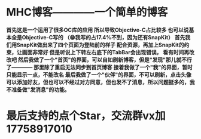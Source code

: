 # MHC博客————一个简单的博客
**首先这是一个运用了很多OC库的应用
所以导致Objective-C占比较多
也可以说基本全是Objective-C写的
（😁我写的占17.4%不到，因为还有SnapKit）
首先我们用SnapKit做出来了四个页面为登陆前的样子
配合资源，再加上SnapKit的约束，让画面非常好
但是听说上下转左右底下的TabBar会出现错误，
看有时间再改改吧
然后我做了一个"首页"的界面，可以自如刷新博客，但是"发现"那儿就不行了————
那里除了重启无法同步到首页博客
接着我做了一个"我"的界面，暂时只能显示一点，不能改名
最后我做了一个"伙伴"的界面，不可以刷新，点击头像可以添加好友，但也可以不经过对方同意，但也发不了消息，所以问题挺多的，我不准备做"发消息"的功能。**
# 最后支持的点个Star，交流群vx加17758917010
